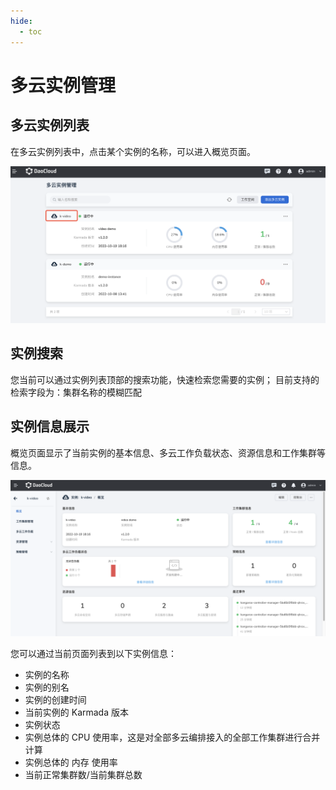 ```yaml
---
hide:
  - toc
---
```


# 多云实例管理

## 多云实例列表

在多云实例列表中，点击某个实例的名称，可以进入概览页面。

![instance](../images/instance01.png)

## 实例搜索

您当前可以通过实例列表顶部的搜索功能，快速检索您需要的实例；
目前支持的检索字段为：集群名称的模糊匹配

## 实例信息展示

概览页面显示了当前实例的基本信息、多云工作负载状态、资源信息和工作集群等信息。

![instance](../images/instance02.png)

您可以通过当前页面列表到以下实例信息：

- 实例的名称
- 实例的别名
- 实例的创建时间
- 当前实例的 Karmada 版本
- 实例状态
- 实例总体的 CPU 使用率，这是对全部多云编排接入的全部工作集群进行合并计算
- 实例总体的 内存 使用率
- 当前正常集群数/当前集群总数
